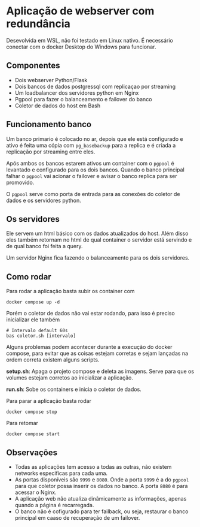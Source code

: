 # Aplicação de webserver com redundância
Desevolvida em WSL, não foi testado em Linux nativo. É necessário conectar com o docker Desktop do Windows 
para funcionar.

## Componentes
- Dois webserver Python/Flask
- Dois bancos de dados postgressql com replicaçao por streaming
- Um loadbalancer dos servidores python em Nginx
- Pgpool para fazer o balanceamento e failover do banco
- Coletor de dados do host em Bash

## Funcionamento banco
Um banco primario é colocado no ar, depois que ele está configurado e ativo é feita uma cópia
com `pg_basebackup` para a replica e é criada a replicação por streaming entre eles.

Após ambos os bancos estarem ativos um container com o `pgpool` é levantado e configurado
para os dois bancos. Quando o banco principal falhar o `pgpool` vai acionar o failover e
avisar o banco replica para ser promovido.

O `pgpool` serve como porta de entrada para as conexões do coletor de dados e os servidores python.

## Os servidores
Ele servem um html básico com os dados atualizados do host. Além disso eles também retornam no html
de qual container o servidor está servindo e de qual banco foi feita a query.

Um servidor Nginx fica fazendo o balanceamento para os dois servidores.

## Como rodar
Para rodar a aplicação basta subir os container com
```shell
docker compose up -d
```

Porém o coletor de dados não vai estar rodando, para isso é preciso inicializar ele também
```
# Intervalo default 60s
bas coletor.sh [intervalo]
```

Alguns problemas podem acontecer durante a execução do docker compose, para evitar que as coisas estejam
corretas e sejam lançadas na ordem correta existem alguns scripts.

**setup.sh**: Apaga o projeto compose e deleta as imagens. Serve para que os volumes estejam corretos
ao inicializar a aplicação.

**run.sh**: Sobe os containers e inicia o coletor de dados.

Para parar a aplicação basta rodar
```shell
docker compose stop
```

Para retomar
```shell
docker compose start
```

## Observações
- Todas as aplicações tem acesso a todas as outras, não existem networks especificas para cada uma.
- As portas disponíveis são `9999` e `8080`. Onde a porta `9999` é a do `pgpool` para que coletor
possa inserir os dados no banco. A porta `8080` é para acessar o Nginx.
- A aplicação web não atualiza dinâmicamente as informações, apenas quando a página é recarregada.
- O banco não é cofigurado para ter failback, ou seja, restaurar o banco principal em caaso de recuperação de um failover.